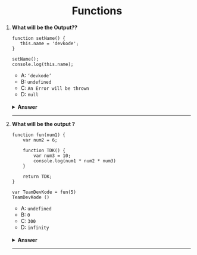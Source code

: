 <div align="center">
  <h1>Functions</h1>
</div>

<ol>
<li>

**What will be the Output??**

```JS
function setName() {
   this.name = 'devkode';
}

setName();
console.log(this.name);
```

- A: `‘devkode’`
- B: `undefined`
- C: `An Error will be thrown`
- D: `null`

<br/>

<details>
<summary><b>Answer</b></summary>
<p>

#### Option: A

</p>
</details>

</li>

---

<li>

**What will be the output ?**

```JS
function fun(num1) {
    var num2 = 6;

    function TDK() {
        var num3 = 10;
        console.log(num1 * num2 * num3)
    }

    return TDK;
}

var TeamDevKode = fun(5)
TeamDevKode ()
```

- A: `undefined`
- B: `0`
- C: `300`
- D: `infinity`

<br/>

<details>
<summary><b>Answer</b></summary>
<p>

#### Option: C

</p>
</details>

</li>

---

</ol>
